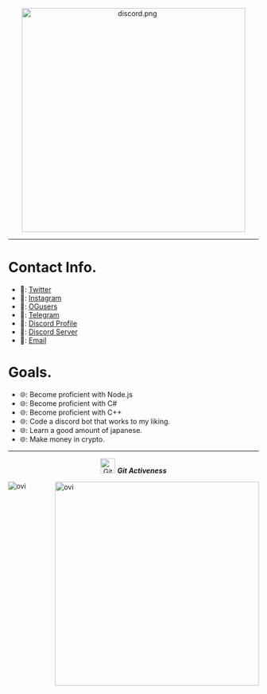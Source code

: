 <div align="center" width="50">
 <img src="https://discord.c99.nl/widget/theme-2/855936540509208586.png" alt="discord.png" width="450"/>
</div>
<hr>

<h1>Contact Info.</h1>

- 🔗: <a href="https://twitter.com/C1TlES">Twitter</a>
- 🔗: <a href="https://instagram.com/cities1337">Instagram</a>
- 🔗: <a href="https://ogusers.com/kilometer">OGusers</a>
- 🔗: <a href="https://t.me/city1337">Telegram</a>
- 🔗: <a href="https://discordapp.com/users/855936540509208586/">Discord Profile</a>
- 🔗: <a href="https://discord.gg/own">Discord Server</a>
- 🔗: <a href = "mailto: jj@fbi.ac">Email</a>


<h1>Goals.</h1>

- 🌐:  Become proficient with Node.js
- 🌐:  Become proficient with C#
- 🌐:  Become proficient with C++
- 🌐:  Code a discord bot that works to my liking.
- 🌐:  Learn a good amount of japanese.
- 🌐:  Make money in crypto.


<hr>

<p align="center">
<img src="https://media.giphy.com/media/W5eoZHPpUx9sapR0eu/giphy.gif" width="30px" alt="Git"/>&nbsp;<i><b>Git Activeness</b></i></p>

<p><img align="left" src="https://github-readme-stats.vercel.app/api/top-langs?username=EgirlAddiction&show_icons=true&locale=en&layout=compact&theme=tokyonight" alt="ovi" /></p> 
<p>&nbsp;<img align="right" src="https://github-readme-stats.vercel.app/api?username=EgirlAddiction&show_icons=true&locale=en&theme=tokyonight" alt="ovi" width="410" /></p>
<br><br><br><br><br>
